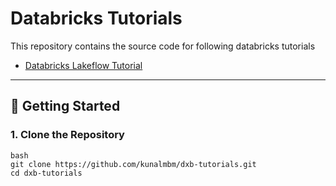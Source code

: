 # Databricks Tutorials

This repository contains the source code for following databricks tutorials

- [Databricks Lakeflow Tutorial](lakeflow/README.md)


---

## 🚀 Getting Started

### 1. Clone the Repository

```
bash
git clone https://github.com/kunalmbm/dxb-tutorials.git
cd dxb-tutorials
```